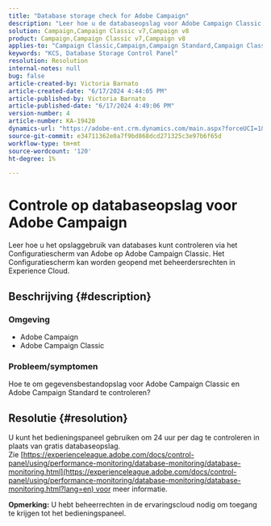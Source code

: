 ```yaml
---
title: "Database storage check for Adobe Campaign"
description: "Leer hoe u de databaseopslag voor Adobe Campaign Classic en Adobe Campaign Standard kunt controleren."
solution: Campaign,Campaign Classic v7,Campaign v8
product: Campaign,Campaign Classic v7,Campaign v8
applies-to: "Campaign Classic,Campaign,Campaign Standard,Campaign Classic v7,Campaign v8"
keywords: "KCS, Database Storage Control Panel"
resolution: Resolution
internal-notes: null
bug: false
article-created-by: Victoria Barnato
article-created-date: "6/17/2024 4:44:05 PM"
article-published-by: Victoria Barnato
article-published-date: "6/17/2024 4:49:06 PM"
version-number: 4
article-number: KA-19420
dynamics-url: "https://adobe-ent.crm.dynamics.com/main.aspx?forceUCI=1&pagetype=entityrecord&etn=knowledgearticle&id=3cac60ce-c82c-ef11-840a-6045bd026b83"
source-git-commit: e34711362e0a7f9bd868dcd271325c3e97b6f65d
workflow-type: tm+mt
source-wordcount: '120'
ht-degree: 1%

---
```


# Controle op databaseopslag voor Adobe Campaign


Leer hoe u het opslaggebruik van databases kunt controleren via het Configuratiescherm van Adobe op Adobe Campaign Classic. Het Configuratiescherm kan worden geopend met beheerdersrechten in Experience Cloud.

## Beschrijving {#description}


### Omgeving

- Adobe Campaign
- Adobe Campaign Classic


### Probleem/symptomen

Hoe te om gegevensbestandopslag voor Adobe Campaign Classic en Adobe Campaign Standard te controleren?


## Resolutie {#resolution}


U kunt het bedieningspaneel gebruiken om 24 uur per dag te controleren in plaats van gratis databaseopslag. Zie [https://experienceleague.adobe.com/docs/control-panel/using/performance-monitoring/database-monitoring/database-monitoring.html](https://experienceleague.adobe.com/docs/control-panel/using/performance-monitoring/database-monitoring/database-monitoring.html?lang=en) voor meer informatie.

<b>Opmerking:</b> U hebt beheerrechten in de ervaringscloud nodig om toegang te krijgen tot het bedieningspaneel.
